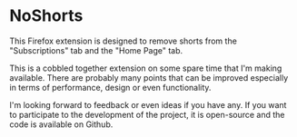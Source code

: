 # NoShorts

This Firefox extension is designed to remove shorts from the "Subscriptions" tab and the "Home Page" tab.

This is a cobbled together extension on some spare time that I'm making available. There are probably many points that can be improved especially in terms of performance, design or even functionality. 

I'm looking forward to feedback or even ideas if you have any. If you want to participate to the development of the project, it is open-source and the code is available on Github.

